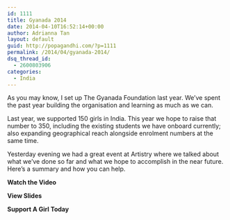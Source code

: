 ```yaml
---
id: 1111
title: Gyanada 2014
date: 2014-04-10T16:52:14+00:00
author: Adrianna Tan
layout: default
guid: http://popagandhi.com/?p=1111
permalink: /2014/04/gyanada-2014/
dsq_thread_id:
  - 2600803906
categories:
  - India
---
```

As you may know, I set up The Gyanada Foundation last year. We&#8217;ve spent the past year building the organisation and learning as much as we can.

Last year, we supported 150 girls in India. This year we hope to raise that number to 350, including the existing students we have onboard currently; also expanding geographical reach alongside enrolment numbers at the same time.

Yesterday evening we had a great event at Artistry where we talked about what we&#8217;ve done so far and what we hope to accomplish in the near future. Here&#8217;s a summary and how you can help.

**Watch the Video**



**View Slides**



**Support A Girl Today**
